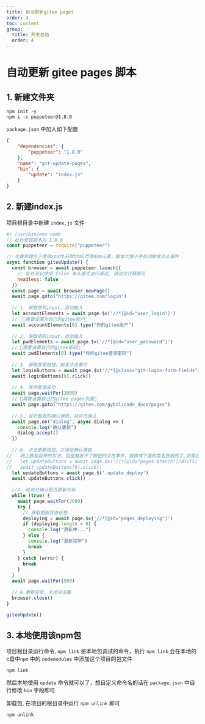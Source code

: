 ```yaml
---
title: 自动更新gitee pages
order: 4
toc: content
group: 
  title: 开发总结
  order: 4
---
```



# 自动更新 gitee pages 脚本

## 1. 新建文件夹

```node
npm init -y 
npm i -s puppeteer@1.8.0
```

`package.json` 中加入如下配置

```json
{
    "dependencies": {
        "puppeteer": "1.8.0"
    },
    "name": "git-update-pages",
    "bin": {
        "update": "index.js"
    }
}
```

## 2. 新建index.js

项目根目录中新建 `index.js` 文件

```javascript
#! /usr/bin/env node
// 此处安装版本为 1.8.0
const puppeteer = require("puppeteer")

// 主要原理在于使用xpath获取html页面dom元素，脚本代替小手自动触发点击事件
async function giteeUpdate() {
  const browser = await puppeteer.launch({
    // 此处可以使用 false 有头模式进行调试, 调试完注释即可
    headless: false
  })
  const page = await browser.newPage()
  await page.goto("https://gitee.com/login")
  
  // 1. 获取账号input，自动输入
  let accountElements = await page.$x('//*[@id="user_login"]') 
  //  🚨需要设置为自己的gitee账户🚨
  await accountElements[0].type("你的gitee账户")
  
  // 2. 获取密码input，自动输入
  let pwdElements = await page.$x('//*[@id="user_password"]')
  // 🚨需要设置自己的gitee密码🚨
  await pwdElements[0].type("你的gitee登录密码")
  
  // 3. 获取登录按钮，触发点击事件
  let loginButtons = await page.$x('//*[@class="git-login-form-fields"]/div[4]/input')
  await loginButtons[0].click()
  
  // 4. 等待登录成功
  await page.waitFor(1000)
  // 🚨需要设置自己的gitee pages页面🚨
  await page.goto("https://gitee.com/gybsl/code_docs/pages")
  
  // 5. 监听触发的确认弹框，并点击确认
  await page.on("dialog", async dialog => {
    console.log("确认更新")
    dialog.accept()
  })
  
  // 6. 点击更新按钮，并弹出确认弹窗
//   网上教程自带的写法，但是触发不了按钮的点击事件，就换成下面的类名获取的了,如果后续页面的dom有变化，可以来这里修改获取更新按钮的方法
//   let updateButtons = await page.$x('//*[@id="pages-branch"]/div[5]')
//   await updateButtons[0].click()
  let updateButtons = await page.$('.update_deploy')
  await updateButtons.click()
  
  //7. 轮询并确认是否更新完毕
  while (true) {
    await page.waitFor(2000)
    try {
      // 获取更新状态标签
      deploying = await page.$x('//*[@id="pages_deploying"]')
      if (deploying.length > 0) {
        console.log("更新中...")
      } else {
        console.log("更新完毕")
        break
      }
    } catch (error) {
      break
    }
  }
  await page.waitFor(500)
  
  // 8.更新完毕，关闭浏览器
  browser.close()
}

giteeUpdate()
```

## 3. 本地使用该npm包

项目根目录运行命令, `npm link` 是本地包调试的命令，执行 `npm link` 会在本地的 c盘中`npm` 中的 `nodemodules` 中添加这个项目的包文件

```node
npm link
```

然后本地使用 `update` 命令就可以了，想自定义命令名的话在 `package.json` 中自行修改 `bin` 字段即可

卸载包, 在项目的根目录中运行 `npm unlink` 即可

```node
npm unlink
```
